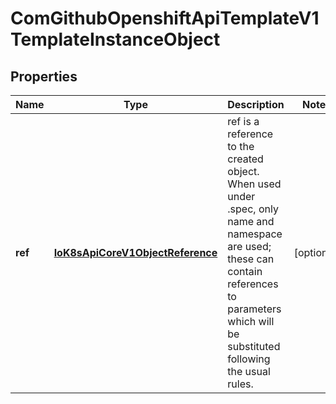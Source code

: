 
# ComGithubOpenshiftApiTemplateV1TemplateInstanceObject

## Properties
Name | Type | Description | Notes
------------ | ------------- | ------------- | -------------
**ref** | [**IoK8sApiCoreV1ObjectReference**](IoK8sApiCoreV1ObjectReference.md) | ref is a reference to the created object.  When used under .spec, only name and namespace are used; these can contain references to parameters which will be substituted following the usual rules. |  [optional]



